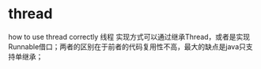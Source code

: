 # thread
how to use thread correctly
线程 实现方式可以通过继承Thread，或者是实现Runnable借口；两者的区别在于前者的代码复用性不高，最大的缺点是java只支持单继承；
